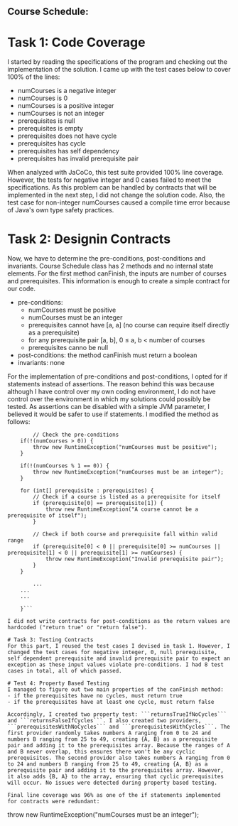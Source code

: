 ## Course Schedule:

# Task 1: Code Coverage
I started by reading the specifications of the program and checking out the implementation of the solution. I came up with the test cases below to cover 100% of the lines:
- numCourses is a negative integer
- numCourses is 0
- numCourses is a positive integer
- numCourses is not an integer
- prerequisites is null
- prerequisites is empty
- prerequisites does not have cycle
- prerequisites has cycle
- prerequisites has self dependency
- prerequisites has invalid prerequisite pair

When analyzed with JaCoCo, this test suite provided 100% line coverage. However, the tests for negative integer and 0 cases failed to meet the specifications. As this problem can be handled by contracts that will be implemented in the next step, I did not change the solution code. Also, the test case for non-integer numCourses caused a compile time error because of Java's own type safety practices.

# Task 2: Designin Contracts
Now, we have to determine the pre-conditions, post-conditions and invariants. Course Schedule class has 2 methods and no internal state elements. For the first method canFinish, the inputs are number of courses and prerequisites. This information is enough to create a simple contract for our code.

- pre-conditions:
	- numCourses must be positive
	- numCourses must be an integer
	- prerequisites cannot have [a, a] (no course can require itself directly as a prerequisite)
	- for any prerequisite pair [a, b], 0 ≤ a, b < number of courses
	- prerequisites canno be null
- post-conditions: the method canFinish must return a boolean
- invariants: none

For the implementation of pre-conditions and post-conditions, I opted for if statements instead of assertions. The reason behind this was because although I have control over my own coding environment, I do not have control over the environment in which my solutions could possibly be tested. As assertions can be disabled with a simple JVM parameter, I believed it would be safer to use if statements. I modified the method as follows:

```public boolean canFinish(int numCourses, int[][] prerequisites) {
        // Check the pre-conditions
	if(!(numCourses > 0)) {
		throw new RuntimeException("numCourses must be positive");
	}

	if(!(numCourses % 1 == 0)) {
		throw new RuntimeException("numCourses must be an integer");
	}

	for (int[] prerequisite : prerequisites) {
		// Check if a course is listed as a prerequisite for itself
		if (prerequisite[0] == prerequisite[1]) {
			throw new RuntimeException("A course cannot be a prerequisite of itself");
		}

		// Check if both course and prerequisite fall within valid range
		if (prerequisite[0] < 0 || prerequisite[0] >= numCourses || prerequisite[1] < 0 || prerequisite[1] >= numCourses) {
			throw new RuntimeException("Invalid prerequisite pair");
		}
	}

        ...
	...
	...
        
    }```

I did not write contracts for post-conditions as the return values are hardcoded ("return true" or "return false").

# Task 3: Testing Contracts
For this part, I reused the test cases I devised in task 1. However, I changed the test cases for negative integer, 0, null prerequisite, self dependent prerequisite and invalid prerequisite pair to expect an exception as these input values violate pre-conditions. I had 8 test cases in total, all of which passed.

# Test 4: Property Based Testing
I managed to figure out two main properties of the canFinish method:
- if the prerequisites have no cycles, must return true
- if the prerequisites have at least one cycle, must return false

Accordingly, I created two property test: ```returnsTrueIfNoCycles``` and ```returnsFalseIfCycles```. I also created two providers, ```prerequisitesWithNoCycles``` and ```prerequisitesWithCycles```. The first provider randomly takes numbers A ranging from 0 to 24 and numbers B ranging from 25 to 49, creating {A, B} as a prerequisite pair and adding it to the prerequisites array. Because the ranges of A and B never overlap, this ensures there won't be any cyclic prerequisites. The second provider also takes numbers A ranging from 0 to 24 and numbers B ranging from 25 to 49, creating {A, B} as a prerequisite pair and adding it to the prerequisites array. However, it also adds {B, A} to the array, ensuring that cyclic prerequisites will occur. No issues were detected during property based testing.

Final line coverage was 96% as one of the if statements implemented for contracts were redundant:

```
throw new RuntimeException("numCourses must be an integer");
``` was not read because Java's type safety practices does not allow to pass a non-int to a method that expects an int.


